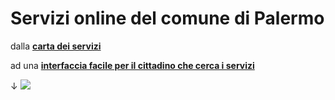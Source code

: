 # Servizi online del comune di Palermo

dalla [**carta dei servizi**](https://www.comune.palermo.it/amministrazione_trasparente.php?sel=16&asel=72) 

ad una [**interfaccia facile per il cittadino che cerca i servizi**](https://cirospat.github.io/servizi-comunepalermo)

↓
![](https://raw.githubusercontent.com/cirospat/servizi-comunepalermo/gh-pages/img/interfaccia-servizi-comunali.png)
